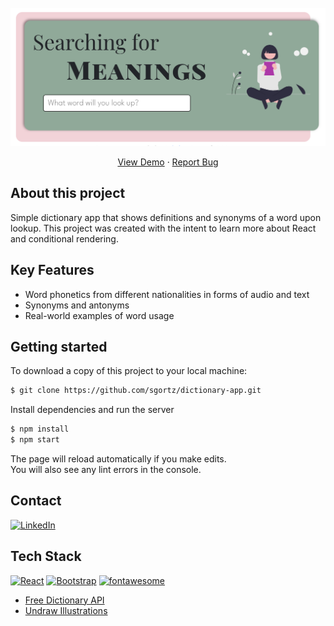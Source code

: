 <!-- PROJECT LOGO -->
<br />
<div align="center">
  <img src="src/images/app-screenshot.png" width="600" />
<!--   <p style="font-size:66px"><strong>Searching for Meanings</strong><p> -->

  <p>
    <a href="https://sgortz-dictionary.netlify.app/">View Demo</a>
    ·
    <a href="https://github.com/sgortz/dictionary-project-react/issues">Report Bug</a>
  </p>
</div>


## About this project

Simple dictionary app that shows definitions and synonyms of a word upon lookup. This project was created with the intent to learn more about React and conditional rendering.


## Key Features

- Word phonetics from different nationalities in forms of audio and text
- Synonyms and antonyms
- Real-world examples of word usage
<!-- - Remember your search history (click the word to research it, or in the x to remove it) -->


## Getting started

To download a copy of this project to your local machine: 

```sh
$ git clone https://github.com/sgortz/dictionary-app.git
```

Install dependencies and run the server

```sh
$ npm install
$ npm start
```

The page will reload automatically if you make edits.\
You will also see any lint errors in the console.


<!-- CONTACT -->
## Contact

[![LinkedIn][linkedin-shield]][linkedin-url]


<!-- ACKNOWLEDGMENTS -->
## Tech Stack
[![React][react-shield]][react-url]
[![Bootstrap][bootstrap-shield]][bootstrap-url]
[![fontawesome][fontawesome-shield]][fontawesome-url]

* [Free Dictionary API](https://dictionaryapi.dev/)
* [Undraw Illustrations](https://undraw.co/illustrations)


[linkedin-shield]: https://img.shields.io/badge/-LinkedIn-black.svg?style=for-the-badge&logo=linkedin&colorB=555
[linkedin-url]: https://linkedin.com/in/sabrinagortz
[react-shield]: https://img.shields.io/badge/-ReactJs-61DAFB?logo=react&logoColor=white&style=for-the-badge
[react-url]:https://create-react-app.dev/
[bootstrap-shield]: https://img.shields.io/badge/-Bootstrap-7952B3?logo=bootstrap&logoColor=white&style=for-the-badge
[bootstrap-url]: https://www.webpagefx.com/tools/emoji-cheat-sheet
[fontawesome-shield]: https://img.shields.io/badge/-Font%20Awesome-528DD7?logo=font-awesome&logoColor=white&style=for-the-badge
[fontawesome-url]: https://fontawesome.com/
